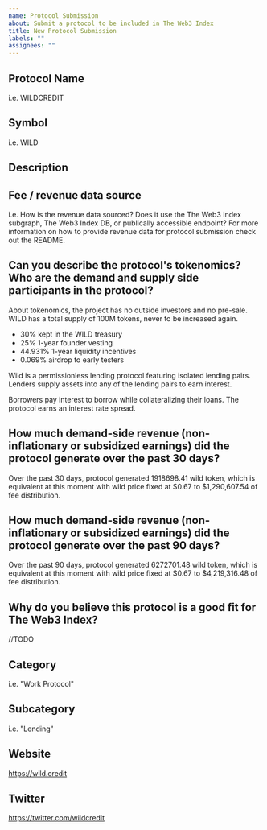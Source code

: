 ```yaml
---
name: Protocol Submission
about: Submit a protocol to be included in The Web3 Index
title: New Protocol Submission
labels: ""
assignees: ""
---
```


## Protocol Name

i.e. WILDCREDIT

## Symbol

i.e. WILD

## Description

## Fee / revenue data source

i.e. How is the revenue data sourced? Does it use the The Web3 Index subgraph, The Web3 Index DB, or publically accessible endpoint? For more information on how to provide revenue data for protocol submission check out the README.

## Can you describe the protocol's tokenomics? Who are the demand and supply side participants in the protocol?

About tokenomics, the project has no outside investors and no pre-sale. WILD has a total supply of 100M tokens, never to be increased again.
- 30% kept in the WILD treasury
- 25% 1-year founder vesting
- 44.931% 1-year liquidity incentives
- 0.069% airdrop to early testers

Wild is a permissionless lending protocol featuring isolated lending pairs.
Lenders supply assets into any of the lending pairs to earn interest. 

Borrowers pay interest to borrow while collateralizing their loans. The protocol earns an interest rate spread.

## How much demand-side revenue (non-inflationary or subsidized earnings) did the protocol generate over the past 30 days?
Over the past 30 days, protocol generated 1918698.41 wild token, which is equivalent at this moment with wild price fixed at $0.67 to $1,290,607.54 of fee distribution.

## How much demand-side revenue (non-inflationary or subsidized earnings) did the protocol generate over the past 90 days?
Over the past 90 days, protocol generated 6272701.48 wild token, which is equivalent at this moment with wild price fixed at $0.67 to $4,219,316.48 of fee distribution.

## Why do you believe this protocol is a good fit for The Web3 Index?

//TODO

## Category

i.e. "Work Protocol"

## Subcategory

i.e. "Lending"

## Website
https://wild.credit

## Twitter

https://twitter.com/wildcredit